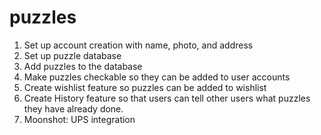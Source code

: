 # puzzles

1. Set up account creation with name, photo, and address 
2. Set up puzzle database
3. Add puzzles to the database
4. Make puzzles checkable so they can be added to user accounts
5. Create wishlist feature so puzzles can be added to wishlist
6. Create History feature so that users can tell other users what puzzles they have already done.
7. Moonshot: UPS integration